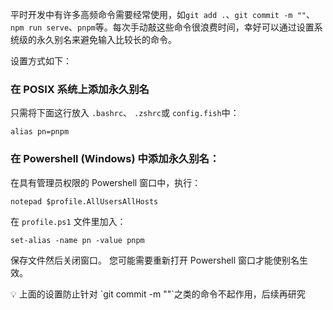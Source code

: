 平时开发中有许多高频命令需要经常使用，如`git add .`、`git commit -m ""`、`npm run serve`、`pnpm`等。每次手动敲这些命令很浪费时间，幸好可以通过设置系统级的永久别名来避免输入比较长的命令。

设置方式如下：

### 在 POSIX 系统上添加永久别名

只需将下面这行放入 `.bashrc`、 `.zshrc`或 `config.fish`中：

```
alias pn=pnpm
```

### 在 Powershell (Windows) 中添加永久别名：

在具有管理员权限的 Powershell 窗口中，执行：

```
notepad $profile.AllUsersAllHosts
```

在 `profile.ps1` 文件里加入：

```
set-alias -name pn -value pnpm
```

保存文件然后关闭窗口。 您可能需要重新打开 Powershell 窗口才能使别名生效。

<aside> 💡 上面的设置防止针对 `git commit -m ""`之类的命令不起作用，后续再研究

</aside>
